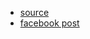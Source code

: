 - [source](http://carlos.bueno.org/optimization/mature-optimization.pdf)
- [facebook post](https://www.facebook.com/notes/facebook-engineering/the-mature-optimization-handbook/10151784131623920/)
